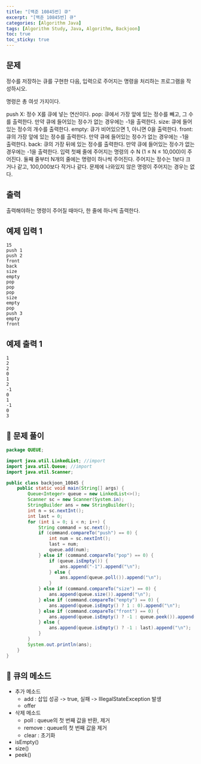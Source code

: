 ```yaml
---
title: "[백준 10845번] 큐"
excerpt: "[백준 10845번] 큐"
categories: [Algorithm Java]
tags: [Algorithm Study, Java, Algorithm, Backjoon]
toc: true
toc_sticky: true
---
```


## 문제

정수를 저장하는 큐를 구현한 다음, 입력으로 주어지는 명령을 처리하는 프로그램을 작성하시오.

명령은 총 여섯 가지이다.

push X: 정수 X를 큐에 넣는 연산이다.
pop: 큐에서 가장 앞에 있는 정수를 빼고, 그 수를 출력한다. 만약 큐에 들어있는 정수가 없는 경우에는 -1을 출력한다.
size: 큐에 들어있는 정수의 개수를 출력한다.
empty: 큐가 비어있으면 1, 아니면 0을 출력한다.
front: 큐의 가장 앞에 있는 정수를 출력한다. 만약 큐에 들어있는 정수가 없는 경우에는 -1을 출력한다.
back: 큐의 가장 뒤에 있는 정수를 출력한다. 만약 큐에 들어있는 정수가 없는 경우에는 -1을 출력한다.
입력
첫째 줄에 주어지는 명령의 수 N (1 ≤ N ≤ 10,000)이 주어진다. 둘째 줄부터 N개의 줄에는 명령이 하나씩 주어진다. 주어지는 정수는 1보다 크거나 같고, 100,000보다 작거나 같다. 문제에 나와있지 않은 명령이 주어지는 경우는 없다.

## 출력

출력해야하는 명령이 주어질 때마다, 한 줄에 하나씩 출력한다.

## 예제 입력 1

```
15
push 1
push 2
front
back
size
empty
pop
pop
pop
size
empty
pop
push 3
empty
front
```

## 예제 출력 1

```
1
2
2
0
1
2
-1
0
1
-1
0
3
```

## 📌 문제 풀이

```java
package QUEUE;

import java.util.LinkedList; //import
import java.util.Queue; //import
import java.util.Scanner;

public class backjoon_10845 {
    public static void main(String[] args) {
        Queue<Integer> queue = new LinkedList<>();
        Scanner sc = new Scanner(System.in);
        StringBuilder ans = new StringBuilder();
        int n = sc.nextInt();
        int last = 0;
        for (int i = 0; i < n; i++) {
            String command = sc.next();
            if (command.compareTo("push") == 0) {
                int num = sc.nextInt();
                last = num;
                queue.add(num);
            } else if (command.compareTo("pop") == 0) {
                if (queue.isEmpty()) {
                    ans.append("-1").append("\n");
                } else {
                    ans.append(queue.poll()).append("\n");
                }
            } else if (command.compareTo("size") == 0) {
                ans.append(queue.size()).append("\n");
            } else if (command.compareTo("empty") == 0) {
                ans.append(queue.isEmpty() ? 1 : 0).append("\n");
            } else if (command.compareTo("front") == 0) {
                ans.append(queue.isEmpty() ? -1 : queue.peek()).append("\n");
            } else {
                ans.append(queue.isEmpty() ? -1 : last).append("\n");
            }
        }
        System.out.println(ans);
    }
}
```

## 📌 큐의 메소드

- 추가 메소드
  - add : 삽입 성공 -> true, 실패 -> IllegalStateException 발생
  - offer
- 삭제 메소드
  - poll : queue의 첫 번째 값을 반환, 제거
  - remove : queue의 첫 번째 값을 제거
  - clear : 초기화
- isEmpty()
- size()
- peek()
